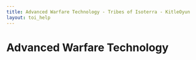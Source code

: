 ```yaml
---
title: Advanced Warfare Technology - Tribes of Isoterra - KitleOyun
layout: toi_help
---
```


<h1 class="h1">Advanced Warfare Technology</h1>

